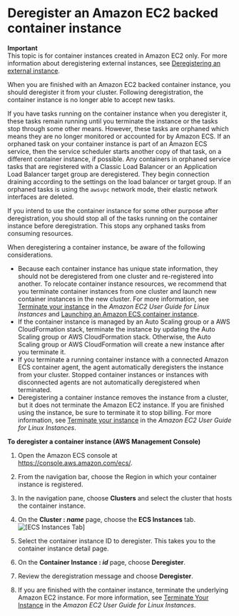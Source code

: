 # Deregister an Amazon EC2 backed container instance<a name="deregister_container_instance"></a>

**Important**  
This topic is for container instances created in Amazon EC2 only\. For more information about deregistering external instances, see [Deregistering an external instance](ecs-anywhere-deregistration.md)\.

When you are finished with an Amazon EC2 backed container instance, you should deregister it from your cluster\. Following deregistration, the container instance is no longer able to accept new tasks\.

If you have tasks running on the container instance when you deregister it, these tasks remain running until you terminate the instance or the tasks stop through some other means\. However, these tasks are orphaned which means they are no longer monitored or accounted for by Amazon ECS\. If an orphaned task on your container instance is part of an Amazon ECS service, then the service scheduler starts another copy of that task, on a different container instance, if possible\. Any containers in orphaned service tasks that are registered with a Classic Load Balancer or an Application Load Balancer target group are deregistered\. They begin connection draining according to the settings on the load balancer or target group\. If an orphaned tasks is using the `awsvpc` network mode, their elastic network interfaces are deleted\.

If you intend to use the container instance for some other purpose after deregistration, you should stop all of the tasks running on the container instance before deregistration\. This stops any orphaned tasks from consuming resources\.

When deregistering a container instance, be aware of the following considerations\.
+ Because each container instance has unique state information, they should not be deregistered from one cluster and re\-registered into another\. To relocate container instance resources, we recommend that you terminate container instances from one cluster and launch new container instances in the new cluster\. For more information, see [Terminate your instance](https://docs.aws.amazon.com/AWSEC2/latest/UserGuide/terminating-instances.html) in the *Amazon EC2 User Guide for Linux Instances* and [Launching an Amazon ECS container instance](launch_container_instance.md)\.
+ If the container instance is managed by an Auto Scaling group or a AWS CloudFormation stack, terminate the instance by updating the Auto Scaling group or AWS CloudFormation stack\. Otherwise, the Auto Scaling group or AWS CloudFormation will create a new instance after you terminate it\.
+ If you terminate a running container instance with a connected Amazon ECS container agent, the agent automatically deregisters the instance from your cluster\. Stopped container instances or instances with disconnected agents are not automatically deregistered when terminated\.
+ Deregistering a container instance removes the instance from a cluster, but it does not terminate the Amazon EC2 instance\. If you are finished using the instance, be sure to terminate it to stop billing\. For more information, see [Terminate your instance](https://docs.aws.amazon.com/AWSEC2/latest/UserGuide/terminating-instances.html) in the *Amazon EC2 User Guide for Linux Instances*\.

**To deregister a container instance \(AWS Management Console\)**

1. Open the Amazon ECS console at [https://console\.aws\.amazon\.com/ecs/](https://console.aws.amazon.com/ecs/)\.

1. From the navigation bar, choose the Region in which your container instance is registered\.

1. In the navigation pane, choose **Clusters** and select the cluster that hosts the container instance\.

1. On the **Cluster : *name*** page, choose the **ECS Instances** tab\.  
![\[ECS Instances Tab\]](http://docs.aws.amazon.com/AmazonECS/latest/developerguide/images/ECS_Instances_tab.png)

1. Select the container instance ID to deregister\. This takes you to the container instance detail page\.

1. On the **Container Instance : *id*** page, choose **Deregister**\.

1. Review the deregistration message and choose **Deregister**\.

1. If you are finished with the container instance, terminate the underlying Amazon EC2 instance\. For more information, see [Terminate Your Instance](https://docs.aws.amazon.com/AWSEC2/latest/UserGuide/terminating-instances.html) in the *Amazon EC2 User Guide for Linux Instances*\.